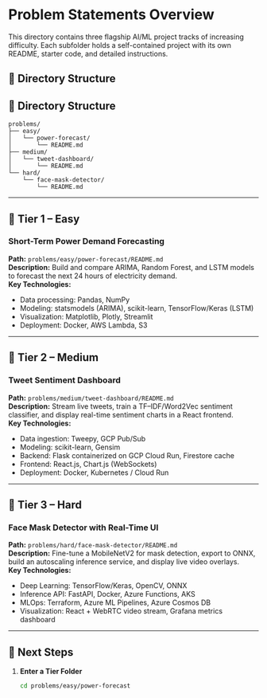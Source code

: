 # Problem Statements Overview

This directory contains three flagship AI/ML project tracks of increasing difficulty. Each subfolder holds a self-contained project with its own README, starter code, and detailed instructions.

## 📂 Directory Structure

## 📂 Directory Structure

```text
problems/
├── easy/
│   └── power-forecast/
│       └── README.md
├── medium/
│   └── tweet-dashboard/
│       └── README.md
└── hard/
    └── face-mask-detector/
        └── README.md
```

---

## 🚦 Tier 1 – Easy  
### Short-Term Power Demand Forecasting  
**Path:** `problems/easy/power-forecast/README.md`  
**Description:** Build and compare ARIMA, Random Forest, and LSTM models to forecast the next 24 hours of electricity demand.  
**Key Technologies:**  
- Data processing: Pandas, NumPy  
- Modeling: statsmodels (ARIMA), scikit-learn, TensorFlow/Keras (LSTM)  
- Visualization: Matplotlib, Plotly, Streamlit  
- Deployment: Docker, AWS Lambda, S3  

---

## 🚧 Tier 2 – Medium  
### Tweet Sentiment Dashboard  
**Path:** `problems/medium/tweet-dashboard/README.md`  
**Description:** Stream live tweets, train a TF–IDF/Word2Vec sentiment classifier, and display real-time sentiment charts in a React frontend.  
**Key Technologies:**  
- Data ingestion: Tweepy, GCP Pub/Sub  
- Modeling: scikit-learn, Gensim  
- Backend: Flask containerized on GCP Cloud Run, Firestore cache  
- Frontend: React.js, Chart.js (WebSockets)  
- Deployment: Docker, Kubernetes / Cloud Run  

---

## 🧩 Tier 3 – Hard  
### Face Mask Detector with Real-Time UI  
**Path:** `problems/hard/face-mask-detector/README.md`  
**Description:** Fine-tune a MobileNetV2 for mask detection, export to ONNX, build an autoscaling inference service, and display live video overlays.  
**Key Technologies:**  
- Deep Learning: TensorFlow/Keras, OpenCV, ONNX  
- Inference API: FastAPI, Docker, Azure Functions, AKS  
- MLOps: Terraform, Azure ML Pipelines, Azure Cosmos DB  
- Visualization: React + WebRTC video stream, Grafana metrics dashboard  

---

## 📝 Next Steps

1. **Enter a Tier Folder**  
   ```bash
   cd problems/easy/power-forecast